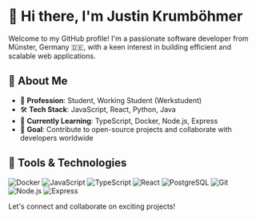 # 👋 Hi there, I'm Justin Krumböhmer

Welcome to my GitHub profile! I'm a passionate software developer from Münster, Germany 🇩🇪, with a keen interest in building efficient and scalable web applications.

## 🚀 About Me

- 💼 **Profession**: Student, Working Student (Werkstudent)
- 🛠️ **Tech Stack**: JavaScript, React, Python, Java
- 🌱 **Currently Learning**: TypeScript, Docker, Node.js, Express 
- 🎯 **Goal**: Contribute to open-source projects and collaborate with developers worldwide

## 🧰 Tools & Technologies

![Docker](https://img.shields.io/badge/-Docker-2496ED?style=flat-square&logo=docker&logoColor=white)
![JavaScript](https://img.shields.io/badge/-JavaScript-F7DF1E?style=flat-square&logo=javascript&logoColor=black)
![TypeScript](https://img.shields.io/badge/-TypeScript-3178C6?style=flat-square&logo=typescript&logoColor=white)
![React](https://img.shields.io/badge/-React-61DAFB?style=flat-square&logo=react&logoColor=black)
![PostgreSQL](https://img.shields.io/badge/PostgreSQL-4169e1?style=flat-square&logo=postgresql&logoColor=white)
![Git](https://img.shields.io/badge/-Git-F05032?style=flat-square&logo=git&logoColor=white)
![Node.js](https://img.shields.io/badge/-Node.js-339933?style=flat-square&logo=node.js&logoColor=white)
![Express](https://img.shields.io/badge/-Express-000000?style=flat-square&logo=express&logoColor=white)

Let's connect and collaborate on exciting projects!
